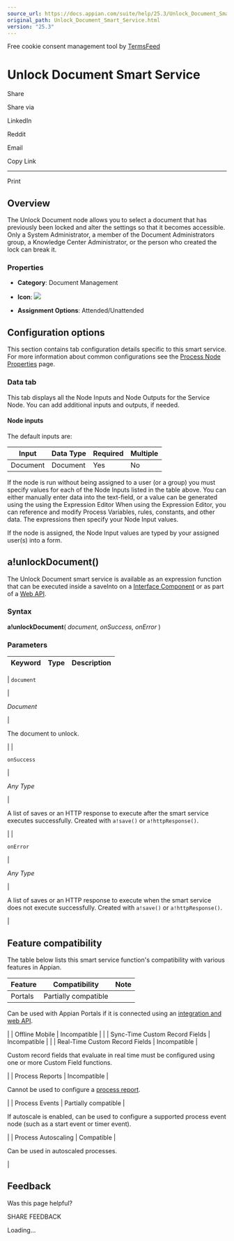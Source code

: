```yaml
---
source_url: https://docs.appian.com/suite/help/25.3/Unlock_Document_Smart_Service.html
original_path: Unlock_Document_Smart_Service.html
version: "25.3"
---
```


Free cookie consent management tool by [TermsFeed](https://www.termsfeed.com/)

# Unlock Document Smart Service

Share

Share via

LinkedIn

Reddit

Email

Copy Link

* * *

Print

## Overview

The Unlock Document node allows you to select a document that has previously been locked and alter the settings so that it becomes accessible. Only a System Administrator, a member of the Document Administrators group, a Knowledge Center Administrator, or the person who created the lock can break it.

### Properties

-   **Category**: Document Management

-   **Icon**: ![](images/Smart_Service_Icons/Unlock_Document.png)

-   **Assignment Options**: Attended/Unattended

## Configuration options

This section contains tab configuration details specific to this smart service. For more information about common configurations see the [Process Node Properties](Process_Node_and_Smart_Service_Properties.html) page.

### Data tab

This tab displays all the Node Inputs and Node Outputs for the Service Node. You can add additional inputs and outputs, if needed.

#### Node inputs

The default inputs are:

| Input | Data Type | Required | Multiple |
| --- | --- | --- | --- |
| Document | Document | Yes | No |

If the node is run without being assigned to a user (or a group) you must specify values for each of the Node Inputs listed in the table above. You can either manually enter data into the text-field, or a value can be generated using the using the Expression Editor When using the Expression Editor, you can reference and modify Process Variables, rules, constants, and other data. The expressions then specify your Node Input values.

If the node is assigned, the Node Input values are typed by your assigned user(s) into a form.

## a!unlockDocument()

The Unlock Document smart service is available as an expression function that can be executed inside a saveInto on a [Interface Component](executing_smart_services.html) or as part of a [Web API](Web_APIs.html).

### Syntax

**a!unlockDocument**( _document, onSuccess, onError_ )

### Parameters

| Keyword | Type | Description |
| --- | --- | --- |
|
`document`

 |

_Document_

 |

The document to unlock.

 |
|

`onSuccess`

 |

_Any Type_

 |

A list of saves or an HTTP response to execute after the smart service executes successfully. Created with `a!save()` or `a!httpResponse()`.

 |
|

`onError`

 |

_Any Type_

 |

A list of saves or an HTTP response to execute when the smart service does not execute successfully. Created with `a!save()` or `a!httpResponse()`.

 |

## Feature compatibility

The table below lists this smart service function's compatibility with various features in Appian.

| Feature | Compatibility | Note |
| --- | --- | --- |
| Portals | Partially compatible |
Can be used with Appian Portals if it is connected using an [integration and web API](portals-design.html#using-partially-compatible-functions-and-objects-in-a-portal).

 |
| Offline Mobile | Incompatible |  |
| Sync-Time Custom Record Fields | Incompatible |  |
| Real-Time Custom Record Fields | Incompatible |

Custom record fields that evaluate in real time must be configured using one or more Custom Field functions.

 |
| Process Reports | Incompatible |

Cannot be used to configure a [process report](Process_Reports.html).

 |
| Process Events | Partially compatible |

If autoscale is enabled, can be used to configure a supported process event node (such as a start event or timer event).

 |
| Process Autoscaling | Compatible |

Can be used in autoscaled processes.

 |

## Feedback

Was this page helpful?

SHARE FEEDBACK

Loading...